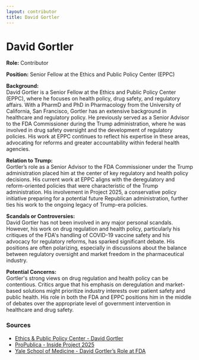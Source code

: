 ```yaml
---
layout: contributor
title: David Gortler
---
```


# David Gortler

**Role:** Contributor

**Position:** Senior Fellow at the Ethics and Public Policy Center (EPPC)

**Background:**  
David Gortler is a Senior Fellow at the Ethics and Public Policy Center (EPPC), where he focuses on health policy, drug safety, and regulatory affairs. With a PharmD and PhD in Pharmacology from the University of California, San Francisco, Gortler has an extensive background in healthcare and regulatory policy. He previously served as a Senior Advisor to the FDA Commissioner during the Trump administration, where he was involved in drug safety oversight and the development of regulatory policies. His work at EPPC continues to reflect his expertise in these areas, advocating for reforms and greater accountability within federal health agencies.

**Relation to Trump:**  
Gortler’s role as a Senior Advisor to the FDA Commissioner under the Trump administration placed him at the center of key regulatory and health policy decisions. His current work at EPPC aligns with the deregulatory and reform-oriented policies that were characteristic of the Trump administration. His involvement in Project 2025, a conservative policy initiative preparing for a potential future Republican administration, further ties his work to the ongoing legacy of Trump-era policies.

**Scandals or Controversies:**  
David Gortler has not been involved in any major personal scandals. However, his work on drug regulation and health policy, particularly his critiques of the FDA's handling of COVID-19 vaccine safety and his advocacy for regulatory reforms, has sparked significant debate. His positions are often polarizing, especially in discussions about the balance between regulatory oversight and market freedom in the pharmaceutical industry.

**Potential Concerns:**  
Gortler's strong views on drug regulation and health policy can be contentious. Critics argue that his emphasis on deregulation and market-based solutions might prioritize industry interests over patient safety and public health. His role in both the FDA and EPPC positions him in the middle of debates over the appropriate level of government intervention in healthcare and drug safety.

### Sources
- [Ethics & Public Policy Center - David Gortler](https://eppc.org/author/david_gortler/)
- [ProPublica - Inside Project 2025](https://www.propublica.org/article/inside-project-2025-secret-training-videos-trump-election)
- [Yale School of Medicine - David Gortler’s Role at FDA](https://medicine.yale.edu/news/yale-medicine-magazine/article/yales-senior-advisor-to-the-fda-commissioner/)
